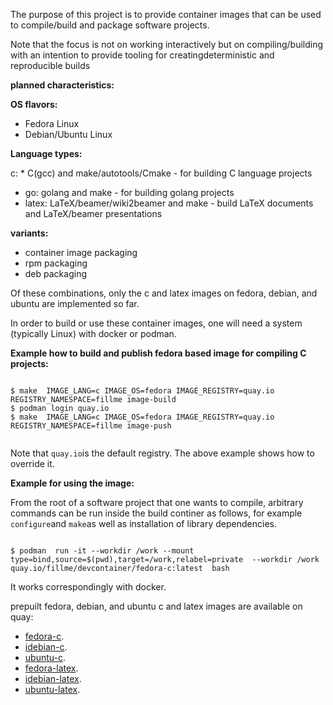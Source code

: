 
The purpose of this project is to provide container images that can be used to compile/build and package software projects.

Note that the focus is not on working interactively but on compiling/building with an intention
to provide tooling for creatingdeterministic and reproducible builds



**planned characteristics:**

**OS flavors:**
* Fedora Linux
* Debian/Ubuntu Linux

**Language types:**

c: * C(gcc) and make/autotools/Cmake - for building C language projects
* go: golang and make - for building golang projects
* latex: LaTeX/beamer/wiki2beamer and make - build LaTeX documents and LaTeX/beamer presentations

**variants:**

* container image packaging
* rpm packaging
* deb packaging


Of these combinations, only the c and latex  images on fedora, debian, and ubuntu are   implemented so far.


In order to build or use these container images,  one will need a system (typically Linux) with docker or podman.






**Example how to build and publish fedora based image for compiling C projects:**

```console

$ make  IMAGE_LANG=c IMAGE_OS=fedora IMAGE_REGISTRY=quay.io REGISTRY_NAMESPACE=fillme image-build
$ podman login quay.io
$ make  IMAGE_LANG=c IMAGE_OS=fedora IMAGE_REGISTRY=quay.io REGISTRY_NAMESPACE=fillme image-push


```

Note that `quay.io`is the default registry. The above example shows how to override it.

**Example for using the image:**

From the root of a software project that one wants to compile, arbitrary commands  can be run inside the build continer
as follows, for example `configure`and `make`as well as installation of library dependencies.

```console

$ podman  run -it --workdir /work --mount type=bind,source=$(pwd),target=/work,relabel=private  --workdir /work quay.io/fillme/devcontainer/fedora-c:latest  bash  

```

It works correspondingly with docker.

prepuilt fedora, debian, and ubuntu c and latex   images are available on quay:

* [fedora-c](https://quay.io/repository/madam/buildbox/fedora-c).
* [idebian-c](https://quay.io/repository/madam/buildbox/debian-c).
* [ubuntu-c](https://quay.io/repository/madam/buildbox/ubuntu-c).
* [fedora-latex](https://quay.io/repository/madam/buildbox/fedora-latex).
* [idebian-latex](https://quay.io/repository/madam/buildbox/debian-latex).
* [ubuntu-latex](https://quay.io/repository/madam/buildbox/ubuntu-latex).


